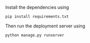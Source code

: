 Install the dependencies using
```python3
pip install requirements.txt
```

Then run the deployment server using
```python3
python manage.py runserver
```
